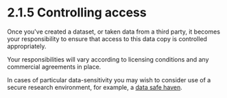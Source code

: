 # 2.1.5 Controlling access 

Once you've created a dataset, or taken data from a third party, it becomes your responsibility to ensure that access to this data copy is controlled appropriately. 

Your responsibilities will vary according to licensing conditions and any commercial agreements in place.

In cases of particular data-sensitivity you may wish to consider use of a secure research environment, for example, a [data safe haven](https://www.turing.ac.uk/research/research-projects/data-safe-havens-cloud).


